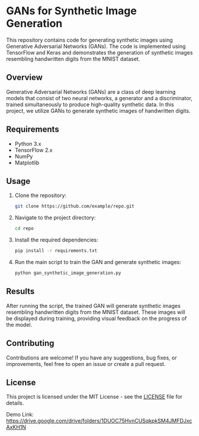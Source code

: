 # GANs for Synthetic Image Generation

This repository contains code for generating synthetic images using Generative Adversarial Networks (GANs). The code is implemented using TensorFlow and Keras and demonstrates the generation of synthetic images resembling handwritten digits from the MNIST dataset.

## Overview

Generative Adversarial Networks (GANs) are a class of deep learning models that consist of two neural networks, a generator and a discriminator, trained simultaneously to produce high-quality synthetic data. In this project, we utilize GANs to generate synthetic images of handwritten digits.

## Requirements

- Python 3.x
- TensorFlow 2.x
- NumPy
- Matplotlib

## Usage

1. Clone the repository:

    ```bash
    git clone https://github.com/example/repo.git
    ```

2. Navigate to the project directory:

    ```bash
    cd repo
    ```

3. Install the required dependencies:

    ```bash
    pip install -r requirements.txt
    ```

4. Run the main script to train the GAN and generate synthetic images:

    ```bash
    python gan_synthetic_image_generation.py
    ```

## Results

After running the script, the trained GAN will generate synthetic images resembling handwritten digits from the MNIST dataset. These images will be displayed during training, providing visual feedback on the progress of the model.

## Contributing

Contributions are welcome! If you have any suggestions, bug fixes, or improvements, feel free to open an issue or create a pull request.

## License

This project is licensed under the MIT License - see the [LICENSE](LICENSE) file for details.


Demo Link: https://drive.google.com/drive/folders/1DUOC75HvnCUSqkpkSM4JMFDJxcAxKH1N
